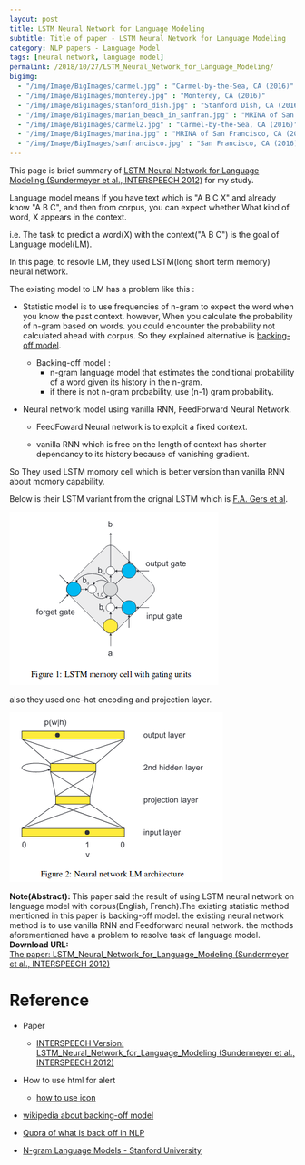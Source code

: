 ```yaml
---
layout: post
title: LSTM Neural Network for Language Modeling
subtitle: Title of paper - LSTM Neural Network for Language Modeling
category: NLP papers - Language Model
tags: [neural network, language model]
permalink: /2018/10/27/LSTM_Neural_Network_for_Language_Modeling/
bigimg: 
  - "/img/Image/BigImages/carmel.jpg" : "Carmel-by-the-Sea, CA (2016)"
  - "/img/Image/BigImages/monterey.jpg" : "Monterey, CA (2016)"
  - "/img/Image/BigImages/stanford_dish.jpg" : "Stanford Dish, CA (2016)"
  - "/img/Image/BigImages/marian_beach_in_sanfran.jpg" : "MRINA of San Francisco, CA (2016)"
  - "/img/Image/BigImages/carmel2.jpg" : "Carmel-by-the-Sea, CA (2016)"
  - "/img/Image/BigImages/marina.jpg" : "MRINA of San Francisco, CA (2016)"
  - "/img/Image/BigImages/sanfrancisco.jpg" : "San Francisco, CA (2016)"
---
```


This page is brief summary of [LSTM Neural Network for Language Modeling (Sundermeyer et al., INTERSPEECH 2012)](https://www.isca-speech.org/archive/interspeech_2012/i12_0194.html) for my study.

Language model means If you have text which is "A B C X" and already know "A B C", and then from corpus, you can expect whether What kind of word, X appears in the context.

i.e. The task to predict a word(X) with the context("A B C") is the goal of Language model(LM).


In this page, to resovle LM, they used LSTM(long short term memory) neural network. 


The existing model to LM has a problem like this :

 - Statistic model is to use frequencies of n-gram to expect the word when you know the past context. however, When you calculate the probability of n-gram based on words. you could encounter the probability not calculated ahead with corpus. So they explained alternative is [backing-off model](https://en.wikipedia.org/wiki/Katz%27s_back-off_model).
 
    - Backing-off model :
      - n-gram language model that estimates the conditional probability of a word given its history in the n-gram.
      - if there is not n-gram probability, use (n-1) gram probability.
      
 - Neural network model using vanilla RNN, FeedForward Neural Network. 
 
    - FeedFoward Neural network is to exploit a fixed context.
    
    - vanilla RNN which is free on the length of context has shorter dependancy to its history because of vanishing gradient. 
    
 So They used LSTM momory cell which is better version than vanilla RNN about momory capability. 
 
 Below is their LSTM variant from the orignal LSTM which is [F.A. Gers et al](https://ieeexplore.ieee.org/document/818041). 
 
 ![Sundermeyer et al., INTERSPEECH 2012](/img/Image/NaturalLanguageProcessing/NLPLabs/Paper_Investigation/Language_Model/2018-10-27-LSTM_Neural_Network_for_Language_Modeling/LSTM_memory_cell.png)
 
 also they used one-hot encoding and projection layer.
 
 ![Sundermeyer et al., INTERSPEECH 2012](/img/Image/NaturalLanguageProcessing/NLPLabs/Paper_Investigation/Language_Model/2018-10-27-LSTM_Neural_Network_for_Language_Modeling/projection_layer.png)
 

<div class="alert alert-info" role="alert"><i class="fa fa-info-circle"></i> <b>Note(Abstract): </b>
This paper said the result of using LSTM neural network on language model with corpus(English, French).The existing statistic method mentioned in this paper is backing-off model. the existing neural network method is to use vanilla RNN and Feedforward neural network. the mothods aforementioned have a problem to resolve task of language model.
</div>
  
  
<div class="alert alert-success" role="alert"><i class="fa fa-paperclip fa-lg"></i> <b>Download URL: </b><br>
  <a href="https://www.isca-speech.org/archive/interspeech_2012/i12_0194.html">The paper: LSTM_Neural_Network_for_Language_Modeling (Sundermeyer et al., INTERSPEECH 2012)</a>
</div>

# Reference 

- Paper 
  - [INTERSPEECH Version: LSTM_Neural_Network_for_Language_Modeling (Sundermeyer et al., INTERSPEECH 2012)](https://www.isca-speech.org/archive/interspeech_2012/i12_0194.html)
 
- How to use html for alert
  - [how to use icon](http://idratherbewriting.com/documentation-theme-jekyll/mydoc_icons.html)
 
- [wikipedia about backing-off model](https://en.wikipedia.org/wiki/Katz%27s_back-off_model)

- [Quora of what is back off in NLP](https://www.quora.com/What-is-backoff-in-NLP)

- [N-gram Language Models - Stanford University](https://web.stanford.edu/~jurafsky/slp3/3.pdf)








